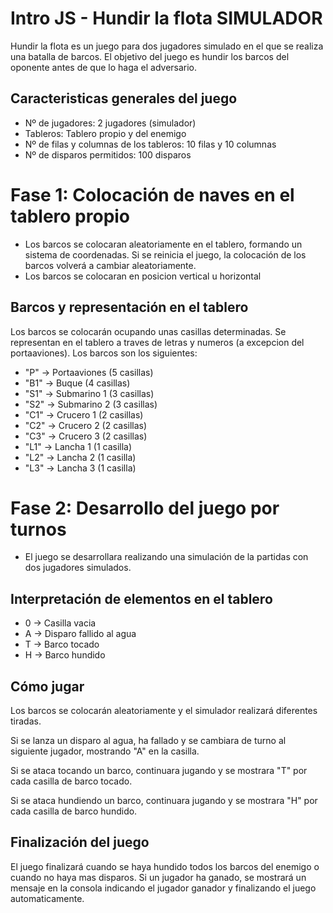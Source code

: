 # Intro JS - Hundir la flota SIMULADOR

Hundir la flota es un juego para dos jugadores simulado en el que se realiza una batalla de barcos. El objetivo del juego es hundir los barcos del oponente antes de que lo haga el adversario.

## Caracteristicas generales del juego

- Nº de jugadores: 2 jugadores (simulador)
- Tableros: Tablero propio y del enemigo
- Nº de filas y columnas de los tableros: 10 filas y 10 columnas
- Nº de disparos permitidos: 100 disparos

# Fase 1: Colocación de naves en el tablero propio

- Los barcos se colocaran aleatoriamente en el tablero, formando un sistema de coordenadas. Si se reinicia el juego, la colocación de los barcos volverá a cambiar aleatoriamente.
- Los barcos se colocaran en posicion vertical u horizontal

## Barcos y representación en el tablero
Los barcos se colocarán ocupando unas casillas determinadas. Se representan en el tablero a traves de letras y numeros (a excepcion del portaaviones). Los barcos son los siguientes:
- "P" -> Portaaviones (5 casillas)
- "B1" -> Buque (4 casillas)
- "S1" -> Submarino 1 (3 casillas)
- "S2" -> Submarino 2 (3 casillas)
- "C1" -> Crucero 1 (2 casillas)
- "C2" -> Crucero 2 (2 casillas)
- "C3" -> Crucero 3 (2 casillas)
- "L1" -> Lancha 1 (1 casilla)
- "L2" -> Lancha 2 (1 casilla)
- "L3" -> Lancha 3 (1 casilla)

# Fase 2: Desarrollo del juego por turnos
- El juego se desarrollara realizando una simulación de la partidas con dos jugadores simulados.

## Interpretación de elementos en el tablero
- 0 -> Casilla vacia
- A -> Disparo fallido al agua 
- T -> Barco tocado
- H -> Barco hundido

## Cómo jugar
Los barcos se colocarán aleatoriamente y el simulador realizará diferentes tiradas.

Si se lanza un disparo al agua, ha fallado y se cambiara de turno al siguiente jugador, mostrando "A" en la casilla.

Si se ataca tocando un barco, continuara jugando y se mostrara "T" por cada casilla de barco tocado.

Si se ataca hundiendo un barco, continuara jugando y se mostrara "H" por cada casilla de barco hundido.

## Finalización del juego
El juego finalizará cuando se haya hundido todos los barcos del enemigo o cuando no haya mas disparos.
Si un jugador ha ganado, se mostrará un mensaje en la consola indicando el jugador ganador y finalizando el juego automaticamente.
